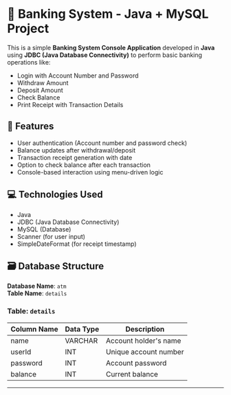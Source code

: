 # 🏦 Banking System - Java + MySQL Project

This is a simple **Banking System Console Application** developed in **Java** using **JDBC (Java Database Connectivity)** to perform basic banking operations like:
- Login with Account Number and Password
- Withdraw Amount
- Deposit Amount
- Check Balance
- Print Receipt with Transaction Details

## 🚀 Features

- User authentication (Account number and password check)
- Balance updates after withdrawal/deposit
- Transaction receipt generation with date
- Option to check balance after each transaction
- Console-based interaction using menu-driven logic

## 💻 Technologies Used

- Java
- JDBC (Java Database Connectivity)
- MySQL (Database)
- Scanner (for user input)
- SimpleDateFormat (for receipt timestamp)

## 🗃️ Database Structure

**Database Name**: `atm`  
**Table Name**: `details`

### Table: `details`
| Column Name | Data Type | Description            |
|-------------|-----------|------------------------|
| name        | VARCHAR   | Account holder's name |
| userId      | INT       | Unique account number |
| password    | INT       | Account password      |
| balance     | INT       | Current balance       |

---

